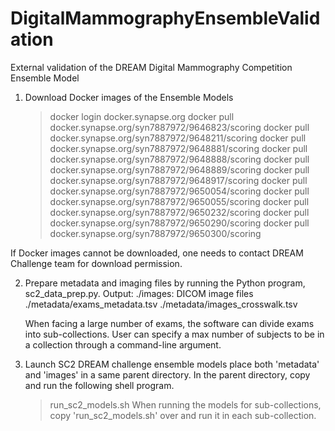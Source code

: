 # DigitalMammographyEnsembleValidation
External validation of the DREAM Digital Mammography Competition Ensemble Model

1. Download Docker images of the Ensemble Models
     > docker login docker.synapse.org
     > docker pull docker.synapse.org/syn7887972/9646823/scoring
     > docker pull docker.synapse.org/syn7887972/9648211/scoring
     > docker pull docker.synapse.org/syn7887972/9648881/scoring
     > docker pull docker.synapse.org/syn7887972/9648888/scoring
     > docker pull docker.synapse.org/syn7887972/9648889/scoring
     > docker pull docker.synapse.org/syn7887972/9648917/scoring
     > docker pull docker.synapse.org/syn7887972/9650054/scoring
     > docker pull docker.synapse.org/syn7887972/9650055/scoring
     > docker pull docker.synapse.org/syn7887972/9650232/scoring
     > docker pull docker.synapse.org/syn7887972/9650290/scoring
     > docker pull docker.synapse.org/syn7887972/9650300/scoring

  If Docker images cannot be downloaded, one needs to contact DREAM Challenge team for download permission. 
     

2. Prepare metadata and imaging files by running the Python program, sc2_data_prep.py.
   Output: 
     ./images: DICOM image files
	 ./metadata/exams_metadata.tsv
	 ./metadata/images_crosswalk.tsv

   When facing a large number of exams, the software can divide exams into sub-collections. User can specify a max number of subjects 
   to be in a collection through a command-line argument.

3. Launch SC2 DREAM challenge ensemble models
   place both 'metadata' and 'images' in a same parent directory. In the parent directory, copy and run the following shell program.
	 > run_sc2_models.sh
   When running the models for sub-collections, copy 'run_sc2_models.sh' over and run it in each sub-collection.

